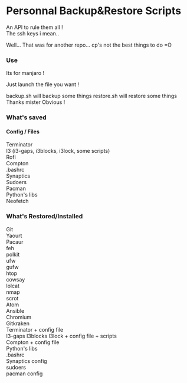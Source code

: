# Personnal Backup&Restore Scripts

An API to rule them all !  
The ssh keys i mean..

Well... That was for another repo... cp's not the best things to do =O

### Use
Its for manjaro !

Just launch the file you want !

backup.sh will backup some things
restore.sh will restore some things
Thanks mister Obvious !

### What's saved

#### Config / Files

Terminator  
I3 (i3-gaps, i3blocks, i3lock, some scripts)  
Rofi  
Compton  
.bashrc  
Synaptics  
Sudoers  
Pacman  
Python's libs  
Neofetch  

### What's Restored/Installed

Git  
Yaourt  
Pacaur  
feh  
polkit  
ufw  
gufw  
htop  
cowsay  
lolcat  
nmap  
scrot  
Atom  
Ansible  
Chromium  
Gitkraken  
Terminator + config file  
I3-gaps I3blocks I3lock  + config file + scripts  
Compton  + config file  
Python's libs  
.bashrc  
Synaptics config  
sudoers  
pacman config  
